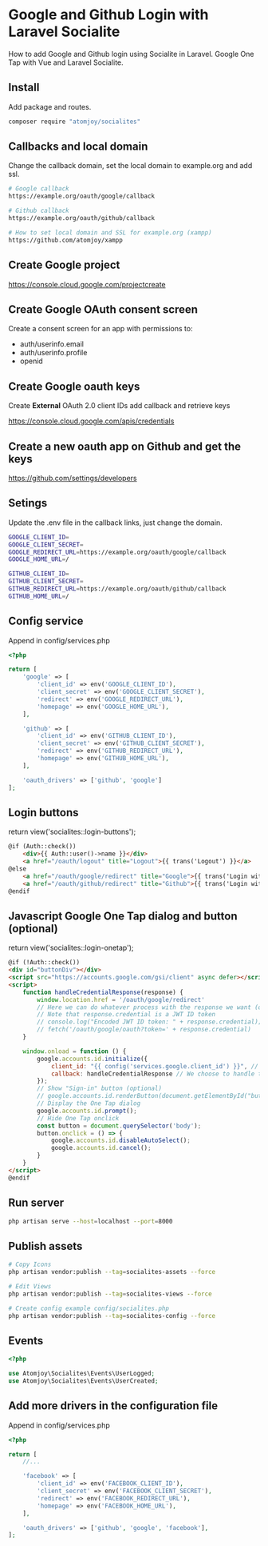# Google and Github Login with Laravel Socialite

How to add Google and Github login using Socialite in Laravel. Google One Tap with Vue and Laravel Socialite.

## Install

Add package and routes.

```sh
composer require "atomjoy/socialites"
```

## Callbacks and local domain

Change the callback domain, set the local domain to example.org and add ssl.

```sh
# Google callback
https://example.org/oauth/google/callback

# Github callback
https://example.org/oauth/github/callback

# How to set local domain and SSL for example.org (xampp)
https://github.com/atomjoy/xampp
```

## Create Google project

<https://console.cloud.google.com/projectcreate>

## Create Google OAuth consent screen

Create a consent screen for an app with permissions to:

- auth/userinfo.email
- auth/userinfo.profile
- openid

## Create Google oauth keys

Create **External** OAuth 2.0 client IDs add callback and retrieve keys

<https://console.cloud.google.com/apis/credentials>

## Create a new oauth app on Github and get the keys

<https://github.com/settings/developers>

## Setings

Update the .env file in the callback links, just change the domain.

```sh
GOOGLE_CLIENT_ID=
GOOGLE_CLIENT_SECRET=
GOOGLE_REDIRECT_URL=https://example.org/oauth/google/callback
GOOGLE_HOME_URL=/

GITHUB_CLIENT_ID=
GITHUB_CLIENT_SECRET=
GITHUB_REDIRECT_URL=https://example.org/oauth/github/callback
GITHUB_HOME_URL=/
```

## Config service

Append in config/services.php

```php
<?php

return [
    'google' => [
        'client_id' => env('GOOGLE_CLIENT_ID'),
        'client_secret' => env('GOOGLE_CLIENT_SECRET'),
        'redirect' => env('GOOGLE_REDIRECT_URL'),
        'homepage' => env('GOOGLE_HOME_URL'),
    ],

    'github' => [
        'client_id' => env('GITHUB_CLIENT_ID'),
        'client_secret' => env('GITHUB_CLIENT_SECRET'),
        'redirect' => env('GITHUB_REDIRECT_URL'),
        'homepage' => env('GITHUB_HOME_URL'),
    ],

    'oauth_drivers' => ['github', 'google']
];
```

## Login buttons

return view('socialites::login-buttons');

```html
@if (Auth::check())
    <div>{{ Auth::user()->name }}</div>
    <a href="/oauth/logout" title="Logout">{{ trans('Logout') }}</a>
@else
    <a href="/oauth/google/redirect" title="Google">{{ trans('Login with Google') }}</a>
    <a href="/oauth/github/redirect" title="Github">{{ trans('Login with Github') }}</a>
@endif
```

## Javascript Google One Tap dialog and button (optional)

return view('socialites::login-onetap');

```html
@if (!Auth::check())
<div id="buttonDiv"></div>
<script src="https://accounts.google.com/gsi/client" async defer></script>
<script>
    function handleCredentialResponse(response) {
        window.location.href = '/oauth/google/redirect'
        // Here we can do whatever process with the response we want (optional)
        // Note that response.credential is a JWT ID token
        // console.log("Encoded JWT ID token: " + response.credential);
        // fetch('/oauth/google/oauth?token=' + response.credential)
    }

    window.onload = function () {
        google.accounts.id.initialize({
            client_id: "{{ config('services.google.client_id') }}", // Or replace with your Google Client ID
            callback: handleCredentialResponse // We choose to handle the callback in client side, so we include a reference to a function that will handle the response
        });
        // Show "Sign-in" button (optional)
        // google.accounts.id.renderButton(document.getElementById("buttonDiv"),{ theme: "outline", size: "small" });
        // Display the One Tap dialog
        google.accounts.id.prompt();
        // Hide One Tap onclick
        const button = document.querySelector('body');
        button.onclick = () => {
            google.accounts.id.disableAutoSelect();
            google.accounts.id.cancel();
        }
    }
</script>
@endif
```

## Run server

```sh
php artisan serve --host=localhost --port=8000
```

## Publish assets

```sh
# Copy Icons
php artisan vendor:publish --tag=socialites-assets --force

# Edit Views
php artisan vendor:publish --tag=socialites-views --force

# Create config example config/socialites.php
php artisan vendor:publish --tag=socialites-config --force
```

## Events

```php
<?php

use Atomjoy\Socialites\Events\UserLogged;
use Atomjoy\Socialites\Events\UserCreated;
```

## Add more drivers in the configuration file

Append in config/services.php

```php
<?php

return [
    //...

    'facebook' => [
        'client_id' => env('FACEBOOK_CLIENT_ID'),
        'client_secret' => env('FACEBOOK_CLIENT_SECRET'),
        'redirect' => env('FACEBOOK_REDIRECT_URL'),
        'homepage' => env('FACEBOOK_HOME_URL'),
    ],

    'oauth_drivers' => ['github', 'google', 'facebook'],
];
```
